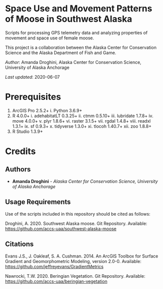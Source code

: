 # Space Use and Movement Patterns of Moose in Southwest Alaska
Scripts for processing GPS telemetry data and analyzing properties of movement and space use of female moose. 

This project is a collaboration between the Alaska Center for Conservation Science and the Alaska Department of Fish and Game.

*Author*: Amanda Droghini, Alaska Center for Conservation Science, University of Alaska Anchorage

*Last updated*: 2020-06-07

# Prerequisites
1. ArcGIS Pro 2.5.2+
	i. Python 3.6.9+
2. R 4.0.0+
  i. adehabitatLT 0.3.25+ 
  ii. ctmm 0.5.10+
  iii. lubridate 1.7.8+
  iv. move 4.0.0+
  v. plyr 1.8.6+
  vi. raster 3.1.5+
  vii. rgdal 1.4.8+
	viii. readxl 1.3.1+
	ix. sf 0.9.3+
	x. tidyverse 1.3.0+
	xi. tlocoh 1.40.7+
	xii. zoo 1.8.8+
3. R Studio 1.3.9+

# Credits

## Authors
* **Amanda Droghini** - *Alaska Center for Conservation Science, University of Alaska Anchorage*

## Usage Requirements
Use of the scripts included in this repository should be cited as follows:

Droghini, A. 2020. Southwest Alaska moose. Git Repository. Available: https://github.com/accs-uaa/southwest-alaska-moose

## Citations
Evans J.S., J. Oakleaf, S. A. Cushman. 2014. An ArcGIS Toolbox for Surface Gradient and Geomorphometric Modeling, version 2.0-0. Available: https://github.com/jeffreyevans/GradientMetrics

Nawrocki, T.W. 2020. Beringian Vegetation. Git Repository. Available: https://github.com/accs-uaa/beringian-vegetation
